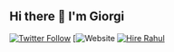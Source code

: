 
## Hi there 👋 I'm Giorgi

[![Twitter Follow](https://img.shields.io/badge/follow-%40GioDalakishvili-231d9bf0?style=flat-square&logo=twitter)](https://twitter.com/rahulbagal)
[![Website](https://bagal.in)
[![Hire Rahul](https://img.shields.io/static/v1?label=Hire&message=Rahul&color=3863A0&style=flat-square&logo=upwork)](https://www.upwork.com/freelancers/~01cdf0ad5dcb28252d)
<!--
**rahulbagal/rahulbagal** is a ✨ _special_ ✨ repository because its `README.md` (this file) appears on your GitHub profile.

Here are some ideas to get you started:

- 🔭 I’m currently working on ...
- 🌱 I’m currently learning ...
- 👯 I’m looking to collaborate on ...
- 🤔 I’m looking for help with ...
- 💬 Ask me about ...
- 📫 How to reach me: ...
- 😄 Pronouns: ...
- ⚡ Fun fact: ...
-->
